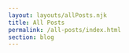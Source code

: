 ```yaml
---
layout: layouts/allPosts.njk
title: All Posts
permalink: /all-posts/index.html
section: blog
---
```


